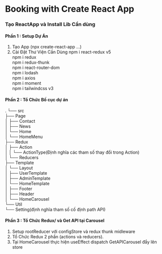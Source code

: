 # Booking with Create React App
### Tạo ReactApp và Install Lib Cần dùng
#### Phần 1 : Setup Dự Án
  1. Tạo App (npx create-react-app ...)
  2. Cài Đặt Thư Viện Cần Dùng
        npm i react-redux v5 </br>
        npm i redux </br>
        npm i redux-thunk </br>
        npm i react-router-dom </br>
        npm i lodash </br>
        npm i axios </br>
        npm i moment </br>
        npm i tailwindcss v3 </br>
#### Phần 2 : Tổ Chức Bố cục dự án 
.
└── src</br>
    ├── Page</br>
    │   ├── Contact</br>
    │   ├── News</br>
    │   └── Home</br>
    │       └── HomeMenu</br>
    ├── Redux</br>
    │   ├── Action</br>
    │   │   └── ActionType(Định nghĩa các tham số thay đổi trong Action)</br>
    │   └── Reducers</br>
    ├── Template</br>
    │   └── Layout</br>
    │       ├── UserTemplate</br>
    │       ├── AdminTemplate</br>
    │       └── HomeTemplate</br>
    │           ├── Footer</br>
    │           ├── Header</br>
    │           └── HomeCarousel</br>
    └── Util</br>
        └── Setting(định nghĩa tham số cố định path API)</br>


#### Phần 3 : Tổ Chức Redux/ và Get API tại Carousel
  1.  Setup rootReducer với configStore và redux thunk midleware
  2.  Tổ Chức Redux 2 phần (actions và reducers).
  3.  Tại HomeCarousel thực hiện useEffect dispatch GetAPICarousel đẩy lên store
